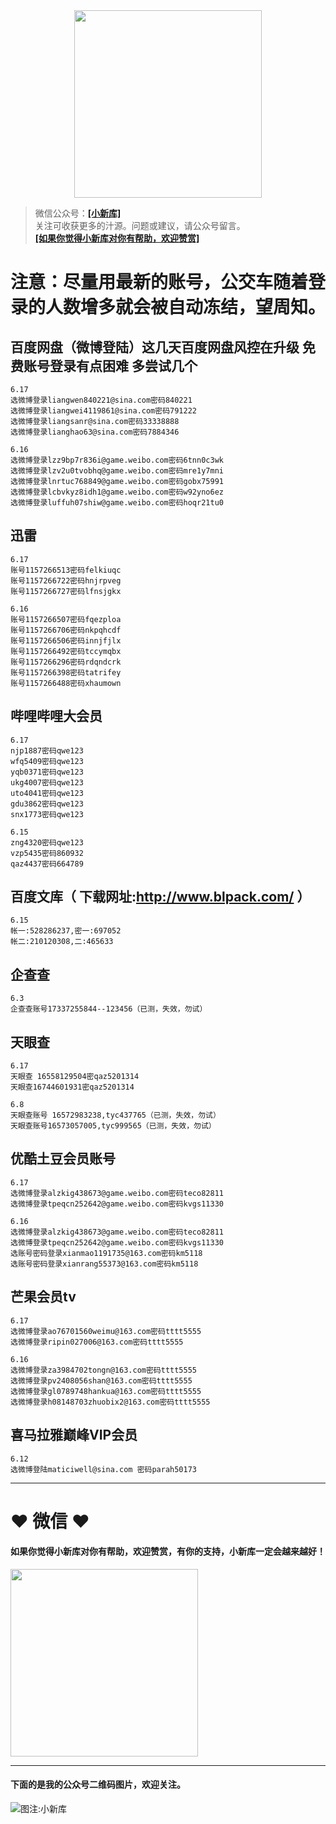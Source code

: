 <div align="center">
<a href="https://xiaoxinku.ys168.com">
<img width="300" src="https://s1.ax1x.com/2020/05/26/tiwdl8.gif"/>
</a>
</div>


>微信公众号：**<a href="#jump_1">[小新库]</a>**  
关注可收获更多的汁源。问题或建议，请公众号留言。  
**<a href="#jump_1">[如果你觉得小新库对你有帮助，欢迎赞赏]</a>**

# 注意：尽量用最新的账号，公交车随着登录的人数增多就会被自动冻结，望周知。

## 百度网盘（微博登陆）这几天百度网盘风控在升级 免费账号登录有点困难 多尝试几个

```
6.17
选微博登录liangwen840221@sina.com密码840221
选微博登录liangwei4119861@sina.com密码791222
选微博登录liangsanr@sina.com密码33338888
选微博登录lianghao63@sina.com密码7884346

6.16
选微博登录lzz9bp7r836i@game.weibo.com密码6tnn0c3wk
选微博登录lzv2u0tvobhq@game.weibo.com密码mre1y7mni
选微博登录lnrtuc768849@game.weibo.com密码gobx75991
选微博登录lcbvkyz8idh1@game.weibo.com密码w92yno6ez
选微博登录luffuh07shiw@game.weibo.com密码hoqr21tu0

```

## 迅雷

```
6.17
账号1157266513密码felkiuqc
账号1157266722密码hnjrpveg
账号1157266727密码lfnsjgkx

6.16
账号1157266507密码fqezploa
账号1157266706密码nkpqhcdf
账号1157266506密码innjfjlx
账号1157266492密码tccymqbx
账号1157266296密码rdqndcrk
账号1157266398密码tatrifey
账号1157266488密码xhaumown

```

## 哔哩哔哩大会员

```
6.17
njp1887密码qwe123
wfq5409密码qwe123
yqb0371密码qwe123
ukg4007密码qwe123
uto4041密码qwe123
gdu3862密码qwe123
snx1773密码qwe123

6.15
zng4320密码qwe123
vzp5435密码860932
qaz4437密码664789

```

## 百度文库（ 下载网址:http://www.blpack.com/ ）

```
6.15
帐一:528286237,密一:697052
帐二:210120308,二:465633

```

## 企查查

```
6.3
企查查账号17337255844--123456（已测，失效，勿试）

```

## 天眼查

```
6.17
天眼查 16558129504密qaz5201314
天眼查16744601931密qaz5201314

6.8
天眼查账号 16572983238,tyc437765（已测，失效，勿试）
天眼查账号16573057005,tyc999565（已测，失效，勿试）

```

## 优酷土豆会员账号

```
6.17
选微博登录alzkig438673@game.weibo.com密码teco82811
选微博登录tpeqcn252642@game.weibo.com密码kvgs11330

6.16
选微博登录alzkig438673@game.weibo.com密码teco82811
选微博登录tpeqcn252642@game.weibo.com密码kvgs11330
选账号密码登录xianmao1191735@163.com密码km5118
选账号密码登录xianrang55373@163.com密码km5118

```

## 芒果会员tv

```
6.17
选微博登录ao76701560weimu@163.com密码tttt5555
选微博登录ripin027006@163.com密码tttt5555

6.16
选微博登录za3984702tongn@163.com密码tttt5555
选微博登录pv2408056shan@163.com密码tttt5555
选微博登录gl0789748hankua@163.com密码tttt5555
选微博登录h08148703zhuobix2@163.com密码tttt5555

```

## 喜马拉雅巅峰VIP会员

```
6.12
选微博登陆maticiwell@sina.com 密码parah50173

```

***

# ❤ 微信 ❤ 

#### 如果你觉得小新库对你有帮助，欢迎赞赏，有你的支持，小新库一定会越来越好！
<div>
<a href="https://s1.ax1x.com/2020/05/26/tiVwse.png">
<img width="300" src="https://camo.githubusercontent.com/be06971baed9105260e0ed5c03746108c30b527f/68747470733a2f2f63646e2e6275796d6561636f666665652e636f6d2f627574746f6e732f64656661756c742d6f72616e67652e706e67"/>
</a>
</div>

<a id="jump_1"></a> 
***
#### 下面的是我的公众号二维码图片，欢迎关注。  
![图注:小新库](https://s1.ax1x.com/2020/05/15/Ysg6dH.jpg) 

